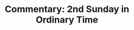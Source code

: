 ---
title: "Commentary: 2nd Sunday in Ordinary Time"
layout: reader
description: "Theme: For the Lord delights in you."
feature_image: posts/commentary-ordinary-time.jpg
category: commentary
published: true
---